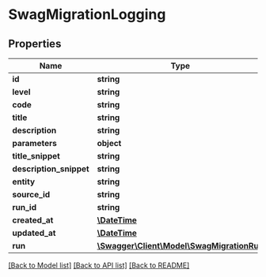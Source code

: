 # SwagMigrationLogging

## Properties
Name | Type | Description | Notes
------------ | ------------- | ------------- | -------------
**id** | **string** |  | [optional] 
**level** | **string** |  | 
**code** | **string** |  | 
**title** | **string** |  | 
**description** | **string** |  | 
**parameters** | **object** |  | 
**title_snippet** | **string** |  | 
**description_snippet** | **string** |  | 
**entity** | **string** |  | [optional] 
**source_id** | **string** |  | [optional] 
**run_id** | **string** |  | [optional] 
**created_at** | [**\DateTime**](\DateTime.md) |  | 
**updated_at** | [**\DateTime**](\DateTime.md) |  | [optional] 
**run** | [**\Swagger\Client\Model\SwagMigrationRun**](SwagMigrationRun.md) |  | [optional] 

[[Back to Model list]](../../README.md#documentation-for-models) [[Back to API list]](../../README.md#documentation-for-api-endpoints) [[Back to README]](../../README.md)


